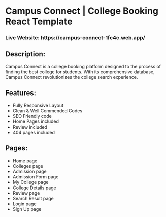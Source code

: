 # Campus Connect | College Booking React Template

<h3>Live Website: https://campus-connect-1fc4c.web.app/</h3>

## Description:
<p>Campus Connect is a college booking platform designed to the process of finding the best college for students. With its comprehensive database, Campus Connect revolutionizes the college search experience.</p>

## Features:

* Fully Responsive Layout
* Clean & Well Commended Codes
* SEO Friendly code
* Home Pages included
* Review included
* 404 pages included

## Pages:

* Home page
* Colleges page
* Admission page
* Admission Form page
* My College page
* College Details page
* Review page
* Search Result page
* Login page
* Sign Up page
